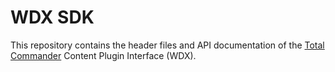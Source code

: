 # WDX SDK

This repository contains the header files and API documentation of the [Total Commander](https://www.ghisler.com/) Content Plugin Interface (WDX).